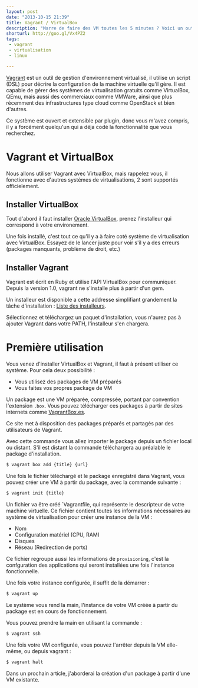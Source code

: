 ```yaml
---
layout: post
date: "2013-10-15 21:39"
title: Vagrant / VirtualBox
description: "Marre de faire des VM toutes les 5 minutes ? Voici un outil pour les gouverner toutes !"
shorturl: http://goo.gl/Vx4PZ2
tags:
 - vagrant
 - virtualisation
 - linux

---
```


[Vagrant](http://www.vagrantup.com/) est un outil de gestion d'environnement virtualisé, il utilise un script (DSL) pour décrire la configuration de la machine virtuelle qu'il gère. Il est capable de gérer des systèmes de virtualisation gratuits comme VirtualBox, QEmu, mais aussi des commerciaux comme VMWare, ainsi que plus récemment des infrastructures type cloud comme OpenStack et bien d'autres.

Ce système est ouvert et extensible par plugin, donc vous m'avez compris, il y a forcément quelqu'un qui a déja codé la fonctionnalité que vous recherchez.

# Vagrant et VirtualBox

Nous allons utiliser Vagrant avec VirtualBox, mais rappelez vous, il fonctionne avec d'autres systèmes de virtualisations, 2 sont supportés officielement.

## Installer VirtualBox

Tout d'abord il faut installer [Oracle VirtualBox](https://www.virtualbox.org/), prenez l'installeur qui correspond à votre environement.

Une fois installé, c'est tout ce qu'il y a à faire coté système de virtualisation avec VirtualBox. Essayez de le lancer juste pour voir s'il y a des erreurs (packages manquants, problème de droit, etc.)

## Installer Vagrant

Vagrant est écrit en Ruby et utilise l'API VirtualBox pour communiquer. Depuis la version 1.0, vagrant ne s'installe plus à partir d'un gem.

Un installeur est disponible a cette addresse simplifiant grandement la tâche d'installation :
[Liste des installeurs](http://downloads.vagrantup.com/).

Sélectionnez et téléchargez un paquet d'installation, vous n'aurez pas à ajouter Vagrant dans votre PATH, l'installeur s'en chargera.

# Première utilisation

Vous venez d'installer VirtualBox et Vagrant, il faut à présent utiliser ce système. Pour cela deux possibilité :

  * Vous utilisez des packages de VM préparés
  * Vous faites vos propres package de VM

Un package est une VM préparée, compressée, portant par convention l'extension ``.box``. Vous pouvez télécharger ces packages à partir de sites internets comme [VagrantBox.es](http://www.vagrantbox.es/). 

Ce site met à disposition des packages préparés et partagés par des utilisateurs de Vagrant. 

Avec cette commande vous allez importer le package depuis un fichier local ou distant. S'il est distant la commande téléchargera au préalable le package d'installation.

``` bash
$ vagrant box add {title} {url}
```

Une fois le fichier téléchargé et le package enregistré dans Vagrant, vous pouvez créer une VM à partir du package, avec la commande suivante :

``` bash
$ vagrant init {title}
```
Un fichier va être créé `Vagrantfile, qui représente le descripteur de votre machine virtuelle.
Ce fichier contient toutes les informations nécessaires au système de virtualisation pour créer une instance de la VM :
  
  * Nom
  * Configuration matériel (CPU, RAM)
  * Disques
  * Réseau (Redirection de ports)
  
Ce fichier regroupe aussi les informations de `provisioning`, c'est la confguration des applications qui seront installées une fois l'instance fonctionnelle. 

Une fois votre instance configurée, il suffit de la démarrer :

``` bash
$ vagrant up
```

Le système vous rend la main, l'instance de votre VM créée à partir du package est en cours de fonctionnement.

Vous pouvez prendre la main en utilisant la commande :

``` bash
$ vagrant ssh
```

Une fois votre VM configurée, vous pouvez l'arrêter depuis la VM elle-même, ou depuis vagrant :

``` bash
$ vagrant halt
```

Dans un prochain article, j'aborderai la création d'un package à partir d'une VM existante.